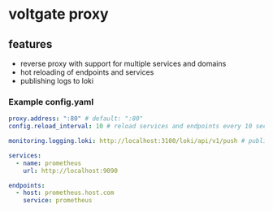 # voltgate proxy

## features
- reverse proxy with support for multiple services and domains
- hot reloading of endpoints and services
- publishing logs to loki

### Example config.yaml
```yaml
proxy.address: ":80" # default: ":80"
config.reload_interval: 10 # reload services and endpoints every 10 seconds, default: do not reload

monitoring.logging.loki: http://localhost:3100/loki/api/v1/push # publish logs to loki

services:
  - name: prometheus
    url: http://localhost:9090

endpoints:
  - host: prometheus.host.com
    service: prometheus
```
